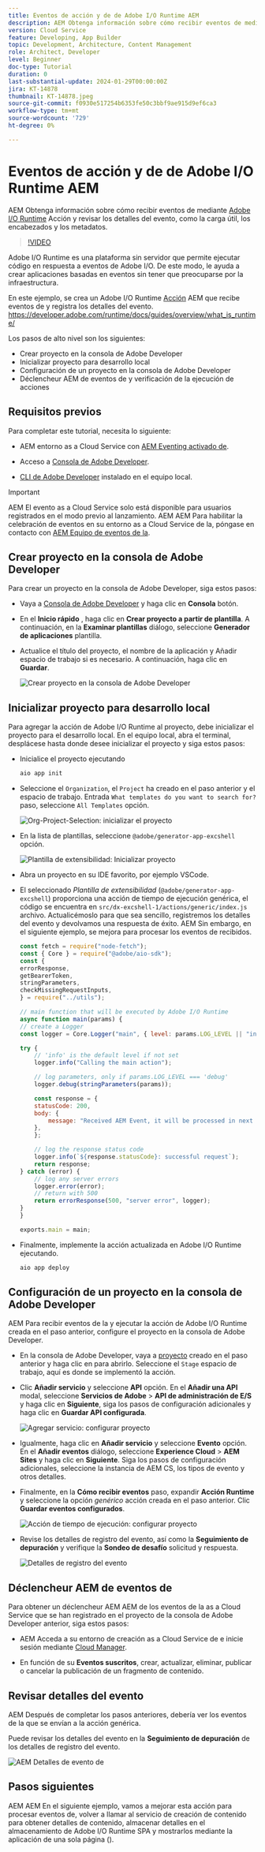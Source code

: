 ```yaml
---
title: Eventos de acción y de de Adobe I/O Runtime AEM
description: AEM Obtenga información sobre cómo recibir eventos de mediante la acción de Adobe I/O Runtime y revise los detalles del evento, como la carga útil, los encabezados y los metadatos.
version: Cloud Service
feature: Developing, App Builder
topic: Development, Architecture, Content Management
role: Architect, Developer
level: Beginner
doc-type: Tutorial
duration: 0
last-substantial-update: 2024-01-29T00:00:00Z
jira: KT-14878
thumbnail: KT-14878.jpeg
source-git-commit: f0930e517254b6353fe50c3bbf9ae915d9ef6ca3
workflow-type: tm+mt
source-wordcount: '729'
ht-degree: 0%

---
```



# Eventos de acción y de de Adobe I/O Runtime AEM

AEM Obtenga información sobre cómo recibir eventos de mediante [Adobe I/O Runtime](https://developer.adobe.com/runtime/docs/guides/overview/what_is_runtime/) Acción y revisar los detalles del evento, como la carga útil, los encabezados y los metadatos.

>[!VIDEO](https://video.tv.adobe.com/v/3427053?quality=12&learn=on)

Adobe I/O Runtime es una plataforma sin servidor que permite ejecutar código en respuesta a eventos de Adobe I/O. De este modo, le ayuda a crear aplicaciones basadas en eventos sin tener que preocuparse por la infraestructura.

En este ejemplo, se crea un Adobe I/O Runtime [Acción](https://developer.adobe.com/runtime/docs/guides/using/creating_actions/) AEM que recibe eventos de y registra los detalles del evento.
https://developer.adobe.com/runtime/docs/guides/overview/what_is_runtime/

Los pasos de alto nivel son los siguientes:

- Crear proyecto en la consola de Adobe Developer
- Inicializar proyecto para desarrollo local
- Configuración de un proyecto en la consola de Adobe Developer
- Déclencheur AEM de eventos de y verificación de la ejecución de acciones

## Requisitos previos

Para completar este tutorial, necesita lo siguiente:

- AEM entorno as a Cloud Service con [AEM Eventing activado de](https://developer.adobe.com/experience-cloud/experience-manager-apis/guides/events/#enable-aem-events-on-your-aem-cloud-service-environment).

- Acceso a [Consola de Adobe Developer](https://developer.adobe.com/developer-console/docs/guides/getting-started/).

- [CLI de Adobe Developer](https://developer.adobe.com/runtime/docs/guides/tools/cli_install/) instalado en el equipo local.

>[!IMPORTANT]
>
>AEM El evento as a Cloud Service solo está disponible para usuarios registrados en el modo previo al lanzamiento. AEM AEM Para habilitar la celebración de eventos en su entorno as a Cloud Service de la, póngase en contacto con [AEM Equipo de eventos de la](mailto:grp-aem-events@adobe.com).

## Crear proyecto en la consola de Adobe Developer

Para crear un proyecto en la consola de Adobe Developer, siga estos pasos:

- Vaya a [Consola de Adobe Developer](https://developer.adobe.com/) y haga clic en **Consola** botón.

- En el **Inicio rápido** , haga clic en **Crear proyecto a partir de plantilla**. A continuación, en la **Examinar plantillas** diálogo, seleccione **Generador de aplicaciones** plantilla.

- Actualice el título del proyecto, el nombre de la aplicación y Añadir espacio de trabajo si es necesario. A continuación, haga clic en **Guardar**.

  ![Crear proyecto en la consola de Adobe Developer](../assets/examples/runtime-action/create-project.png)


## Inicializar proyecto para desarrollo local

Para agregar la acción de Adobe I/O Runtime al proyecto, debe inicializar el proyecto para el desarrollo local. En el equipo local, abra el terminal, desplácese hasta donde desee inicializar el proyecto y siga estos pasos:

- Inicialice el proyecto ejecutando

  ```bash
  aio app init
  ```

- Seleccione el `Organization`, el `Project` ha creado en el paso anterior y el espacio de trabajo. Entrada `What templates do you want to search for?` paso, seleccione `All Templates` opción.

  ![Org-Project-Selection: inicializar el proyecto](../assets/examples/runtime-action/all-templates.png)

- En la lista de plantillas, seleccione `@adobe/generator-app-excshell` opción.

  ![Plantilla de extensibilidad: Inicializar proyecto](../assets/examples/runtime-action/extensibility-template.png)

- Abra un proyecto en su IDE favorito, por ejemplo VSCode.

- El seleccionado _Plantilla de extensibilidad_ (`@adobe/generator-app-excshell`) proporciona una acción de tiempo de ejecución genérica, el código se encuentra en `src/dx-excshell-1/actions/generic/index.js` archivo. Actualicémoslo para que sea sencillo, registremos los detalles del evento y devolvamos una respuesta de éxito. AEM Sin embargo, en el siguiente ejemplo, se mejora para procesar los eventos de recibidos.

  ```javascript
  const fetch = require("node-fetch");
  const { Core } = require("@adobe/aio-sdk");
  const {
  errorResponse,
  getBearerToken,
  stringParameters,
  checkMissingRequestInputs,
  } = require("../utils");
  
  // main function that will be executed by Adobe I/O Runtime
  async function main(params) {
  // create a Logger
  const logger = Core.Logger("main", { level: params.LOG_LEVEL || "info" });
  
  try {
      // 'info' is the default level if not set
      logger.info("Calling the main action");
  
      // log parameters, only if params.LOG_LEVEL === 'debug'
      logger.debug(stringParameters(params));
  
      const response = {
      statusCode: 200,
      body: {
          message: "Received AEM Event, it will be processed in next example",
      },
      };
  
      // log the response status code
      logger.info(`${response.statusCode}: successful request`);
      return response;
  } catch (error) {
      // log any server errors
      logger.error(error);
      // return with 500
      return errorResponse(500, "server error", logger);
  }
  }
  
  exports.main = main;
  ```

- Finalmente, implemente la acción actualizada en Adobe I/O Runtime ejecutando.

  ```bash
  aio app deploy
  ```

## Configuración de un proyecto en la consola de Adobe Developer

AEM Para recibir eventos de la y ejecutar la acción de Adobe I/O Runtime creada en el paso anterior, configure el proyecto en la consola de Adobe Developer.

- En la consola de Adobe Developer, vaya a [proyecto](https://developer.adobe.com/console/projects) creado en el paso anterior y haga clic en para abrirlo. Seleccione el `Stage` espacio de trabajo, aquí es donde se implementó la acción.

- Clic **Añadir servicio** y seleccione **API** opción. En el **Añadir una API** modal, seleccione **Servicios de Adobe** > **API de administración de E/S** y haga clic en **Siguiente**, siga los pasos de configuración adicionales y haga clic en **Guardar API configurada**.

  ![Agregar servicio: configurar proyecto](../assets/examples/runtime-action/add-io-management-api.png)

- Igualmente, haga clic en **Añadir servicio** y seleccione **Evento** opción. En el **Añadir eventos** diálogo, seleccione **Experience Cloud** > **AEM Sites** y haga clic en **Siguiente**. Siga los pasos de configuración adicionales, seleccione la instancia de AEM CS, los tipos de evento y otros detalles.

- Finalmente, en la **Cómo recibir eventos** paso, expandir **Acción Runtime** y seleccione la opción _genérico_ acción creada en el paso anterior. Clic **Guardar eventos configurados**.

  ![Acción de tiempo de ejecución: configurar proyecto ](../assets/examples/runtime-action/select-runtime-action.png)

- Revise los detalles de registro del evento, así como la **Seguimiento de depuración** y verifique la **Sondeo de desafío** solicitud y respuesta.

  ![Detalles de registro del evento](../assets/examples/runtime-action/debug-tracing-challenge-probe.png)


## Déclencheur AEM de eventos de

Para obtener un déclencheur AEM AEM de los eventos de la as a Cloud Service que se han registrado en el proyecto de la consola de Adobe Developer anterior, siga estos pasos:

- AEM Acceda a su entorno de creación as a Cloud Service de e inicie sesión mediante [Cloud Manager](https://my.cloudmanager.adobe.com/).

- En función de su **Eventos suscritos**, crear, actualizar, eliminar, publicar o cancelar la publicación de un fragmento de contenido.

## Revisar detalles del evento

AEM Después de completar los pasos anteriores, debería ver los eventos de la que se envían a la acción genérica.

Puede revisar los detalles del evento en la **Seguimiento de depuración** de los detalles de registro del evento.

![AEM Detalles de evento de](../assets/examples/runtime-action/aem-event-details.png)


## Pasos siguientes

AEM AEM En el siguiente ejemplo, vamos a mejorar esta acción para procesar eventos de, volver a llamar al servicio de creación de contenido para obtener detalles de contenido, almacenar detalles en el almacenamiento de Adobe I/O Runtime SPA y mostrarlos mediante la aplicación de una sola página ().

